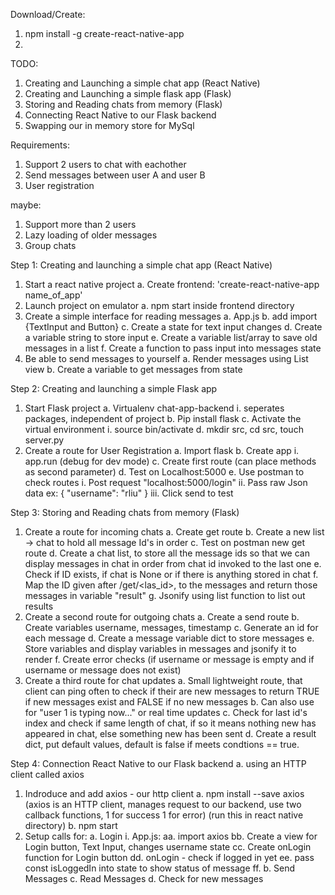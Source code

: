 Download/Create:
1. npm install -g create-react-native-app
2. 

TODO:

1. Creating and Launching a simple chat app (React Native)
2. Creating and Launching a simple flask app (Flask)
3. Storing and Reading chats from memory (Flask)
4. Connecting React Native to our Flask backend
5. Swapping our in memory store for MySql

Requirements: 
1. Support 2 users to chat with eachother
2. Send messages between user A and user B
3. User registration

maybe:
1. Support more than 2 users
2. Lazy loading of older messages
3. Group chats

Step 1: Creating and launching a simple chat app (React Native)
1. Start a react native project
    a. Create frontend: 'create-react-native-app name_of_app'
2. Launch project on emulator
    a. npm start inside frontend directory
3. Create a simple interface for reading messages
    a. App.js
    b. add import {TextInput and Button}
    c. Create a state for text input changes
    d. Create a variable string to store input
    e. Create a variable list/array to save old messages in a list
    f. Create a function to pass input into messages state
4. Be able to send messages to yourself
    a. Render messages using List view
    b. Create a variable to get messages from state

Step 2: Creating and launching a simple Flask app
1. Start Flask project
    a. Virtualenv chat-app-backend
        i. seperates packages, independent of project
    b. Pip install flask
    c. Activate the virtual environment
        i. source bin/activate
    d. mkdir src, cd src, touch server.py
2. Create a route for User Registration
    a. Import flask
    b. Create app
        i. app.run (debug for dev mode)
    c. Create first route (can place methods as second parameter)
    d. Test on Localhost:5000
    e. Use postman to check routes
        i. Post request "localhost:5000/login"
        ii. Pass raw Json data 
            ex: {
	                "username": "rliu"
                }
        iii. Click send to test


Step 3: Storing and Reading chats from memory (Flask)
1. Create a route for incoming chats
    a. Create get route
    b. Create a new list -> chat to hold all message Id's in order
    c. Test on postman new get route
    d. Create a chat list, to store all the message ids so that we can display messages in chat in order from chat id invoked to the last one
    e. Check if ID exists, if chat is None or if there is anything stored in chat
    f. Map the ID given after /get/<las_id>, to the messages and return those messages in variable "result"
    g. Jsonify using list function to list out results
2. Create a second route for outgoing chats
    a. Create a send route
    b. Create variables username, messages, timestamp
    c. Generate an id for each message
    d. Create a message variable dict to store messages
    e. Store variables and display variables in messages and jsonify it to render
    f. Create error checks (if username or message is empty and if username or message does not exist)
3. Create a third route for chat updates
    a. Small lightweight route, that client can ping often to check if their are new messages to return TRUE if new messages exist and FALSE if no new messages
    b. Can also use for "user 1 is typing now..." or real time updates
    c. Check for last id's index and check if same length of chat, if so it means nothing new has appeared in chat, else something new has been sent
    d. Create a result dict, put default values, default is false if meets condtions == true.

Step 4: Connection React Native to our Flask backend
    a. using an HTTP client called axios
1. Indroduce and add axios - our http client
    a. npm install --save axios (axios is an HTTP client, manages request to our backend, use two callback functions, 1 for success 1 for error) (run this in react native directory)
    b. npm start
2. Setup calls for:
    a. Login
        i. App.js:
            aa. import axios
            bb. Create a view for Login button, Text Input, changes username state
            cc. Create onLogin function for Login button
            dd. onLogin - check if logged in yet
            ee. pass const isLoggedIn into state to show status of message
            ff. 
    b. Send Messages
    c. Read Messages
    d. Check for new messages
